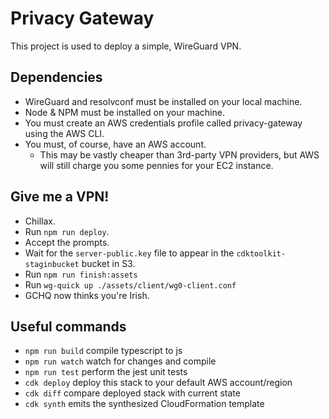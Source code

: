 # Privacy Gateway
This project is used to deploy a simple, WireGuard VPN.

## Dependencies
- WireGuard and resolvconf must be installed on your local machine.
- Node & NPM must be installed on your machine.
- You must create an AWS credentials profile called privacy-gateway using the AWS CLI.
- You must, of course, have an AWS account.
  - This may be vastly cheaper than 3rd-party VPN providers, but AWS will still charge you some pennies for your EC2 instance.

## Give me a VPN!
- Chillax.
- Run `npm run deploy`.
- Accept the prompts.
- Wait for the `server-public.key` file to appear in the `cdktoolkit-staginbucket` bucket in S3.
- Run `npm run finish:assets`
- Run `wg-quick up ./assets/client/wg0-client.conf`
- GCHQ now thinks you're Irish.

## Useful commands

 * `npm run build`   compile typescript to js
 * `npm run watch`   watch for changes and compile
 * `npm run test`    perform the jest unit tests
 * `cdk deploy`      deploy this stack to your default AWS account/region
 * `cdk diff`        compare deployed stack with current state
 * `cdk synth`       emits the synthesized CloudFormation template
